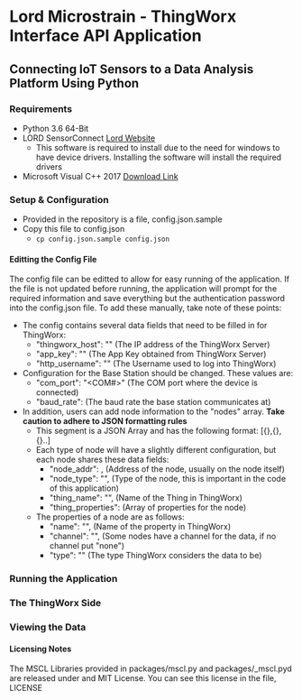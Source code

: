 # Lord Microstrain - ThingWorx Interface API Application
## Connecting IoT Sensors to a Data Analysis Platform Using Python

### Requirements
* Python 3.6 64-Bit
* LORD SensorConnect [Lord Website](http://www.microstrain.com/software)
  * This software is required to install due to the need for windows to have device drivers.  Installing the software will install the required drivers
* Microsoft Visual C++ 2017 [Download Link](https://aka.ms/vs/15/release/vc_redist.x64.exe)

### Setup & Configuration
* Provided in the repository is a file, config.json.sample
* Copy this file to config.json
  * `cp config.json.sample config.json`

#### Editting the Config File
The config file can be editted to allow for easy running of the application.  If the file is not updated before running, the application will prompt for the required information and save everything but the authentication password into the config.json file.  To add these manually, take note of these points:
* The config contains several data fields that need to be filled in for ThingWorx:
  * "thingworx\_host": "" (The IP address of the ThingWorx Server)
  * "app\_key": "" (The App Key obtained from ThingWorx Server)
  * "http\_username": "" (The Username used to log into ThingWorx)
* Configuration for the Base Station should be changed. These values are:
  * "com\_port": "<COM#>" (The COM port where the device is connected)
  * "baud\_rate": <number> (The baud rate the base station communicates at)
* In addition, users can add node information to the "nodes" array. **Take caution to adhere to JSON formatting rules**
  * This segment is a JSON Array and has the following format: [{},{},{}..]
  * Each type of node will have a slightly different configuration, but each node shares these data fields:
    * "node\_addr": <number>, (Address of the node, usually on the node itself)
    * "node\_type": "<string>", (Type of the node, this is important in the code of this application)
    * "thing\_name": "<string>", (Name of the Thing in ThingWorx)
    * "thing\_properties": <JSON Array> (Array of properties for the node)
  * The properties of a node are as follows:
    * "name": "<string>", (Name of the property in ThingWorx)
    * "channel": "<string>", (Some nodes have a channel for the data, if no channel put "none")
    * "type": "<string>" (The type ThingWorx considers the data to be)

### Running the Application


### The ThingWorx Side


### Viewing the Data


#### Licensing Notes
The MSCL Libraries provided in packages/mscl.py and packages/\_mscl.pyd are released under and MIT License. You can see this license in the file, LICENSE
